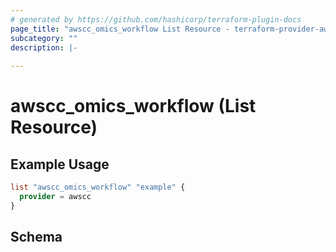 ```yaml
---
# generated by https://github.com/hashicorp/terraform-plugin-docs
page_title: "awscc_omics_workflow List Resource - terraform-provider-awscc"
subcategory: ""
description: |-
  
---
```


# awscc_omics_workflow (List Resource)



## Example Usage

```terraform
list "awscc_omics_workflow" "example" {
  provider = awscc
}
```

<!-- schema generated by tfplugindocs -->
## Schema

